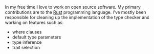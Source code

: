 In my free time I love to work on open source software. My primary contributions
are to the [Rust](https://www.rust-lang.org/) programming language.
I've mostly been responsible for cleaning up the
implementation of the type checker and working on features such
as:

  - where clauses
  - default type parameters
  - type inference
  - trait selection
